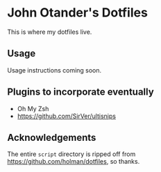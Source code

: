 # John Otander's Dotfiles

This is where my dotfiles live.

## Usage

Usage instructions coming soon.

## Plugins to incorporate eventually

* Oh My Zsh
* <https://github.com/SirVer/ultisnips>

## Acknowledgements

The entire `script` directory is ripped off from <https://github.com/holman/dotfiles>, so thanks.

